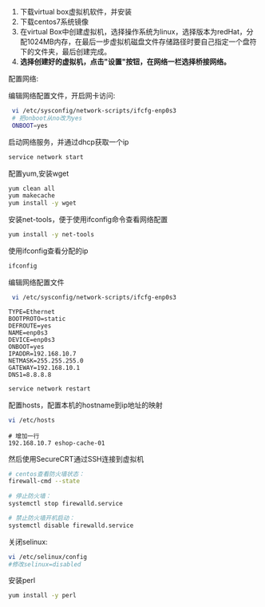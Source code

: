 1. 下载virtual box虚拟机软件，并安装
2. 下载centos7系统镜像
3. 在virtual Box中创建虚拟机，选择操作系统为linux，选择版本为redHat，分配1024MB内存，在最后一步虚拟机磁盘文件存储路径时要自己指定一个盘符下的文件夹，最后创建完成。
4. **选择创建好的虚拟机，点击"设置"按钮，在网络一栏选择桥接网络。**

配置网络:

编辑网络配置文件，开启网卡访问:

```bash
 vi /etc/sysconfig/network-scripts/ifcfg-enp0s3
 # 把onboot从no改为yes
 ONBOOT=yes
```

启动网络服务，并通过dhcp获取一个ip

```bash
service network start
```

配置yum,安装wget

```bash
yum clean all
yum makecache
yum install -y wget
```

安装net-tools，便于使用ifconfig命令查看网络配置

```bash
yum install -y net-tools
```

使用ifconfig查看分配的ip

```bash
ifconfig
```

编辑网络配置文件

```bash
 vi /etc/sysconfig/network-scripts/ifcfg-enp0s3
```

```shell
TYPE=Ethernet
BOOTPROTO=static
DEFROUTE=yes
NAME=enp0s3
DEVICE=enp0s3
ONBOOT=yes
IPADDR=192.168.10.7
NETMASK=255.255.255.0
GATEWAY=192.168.10.1
DNS1=8.8.8.8
```

```bash
service network restart
```

配置hosts，配置本机的hostname到ip地址的映射

```bash
vi /etc/hosts
```

```shell
# 增加一行
192.168.10.7 eshop-cache-01
```

然后使用SecureCRT通过SSH连接到虚拟机

```bash
# centos查看防火墙状态：      
firewall-cmd --state
 
# 停止防火墙：
systemctl stop firewalld.service

# 禁止防火墙开机启动：
systemctl disable firewalld.service 
```

关闭selinux:

```bash
vi /etc/selinux/config
#修改selinux=disabled
```

安装perl

```bash
yum install -y perl
```







